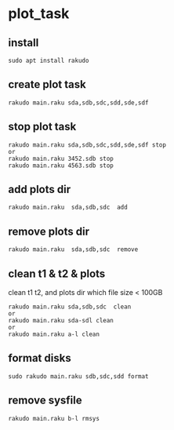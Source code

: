 # plot_task

## install
```
sudo apt install rakudo
```

## create plot task
```
rakudo main.raku sda,sdb,sdc,sdd,sde,sdf
```

## stop plot task
```
rakudo main.raku sda,sdb,sdc,sdd,sde,sdf stop
or 
rakudo main.raku 3452.sdb stop
rakudo main.raku 4563.sdb stop 
```

## add plots dir
```
rakudo main.raku  sda,sdb,sdc  add
```

## remove plots dir
```
rakudo main.raku  sda,sdb,sdc  remove
```

## clean t1 & t2 & plots
clean t1 t2, and plots dir which file size < 100GB
```
rakudo main.raku sda,sdb,sdc  clean
or
rakudo main.raku sda-sdl clean
or 
rakudo main.raku a-l clean
```

## format disks
```
sudo rakudo main.raku sdb,sdc,sdd format
```

## remove sysfile 
```
rakudo main.raku b-l rmsys
```




